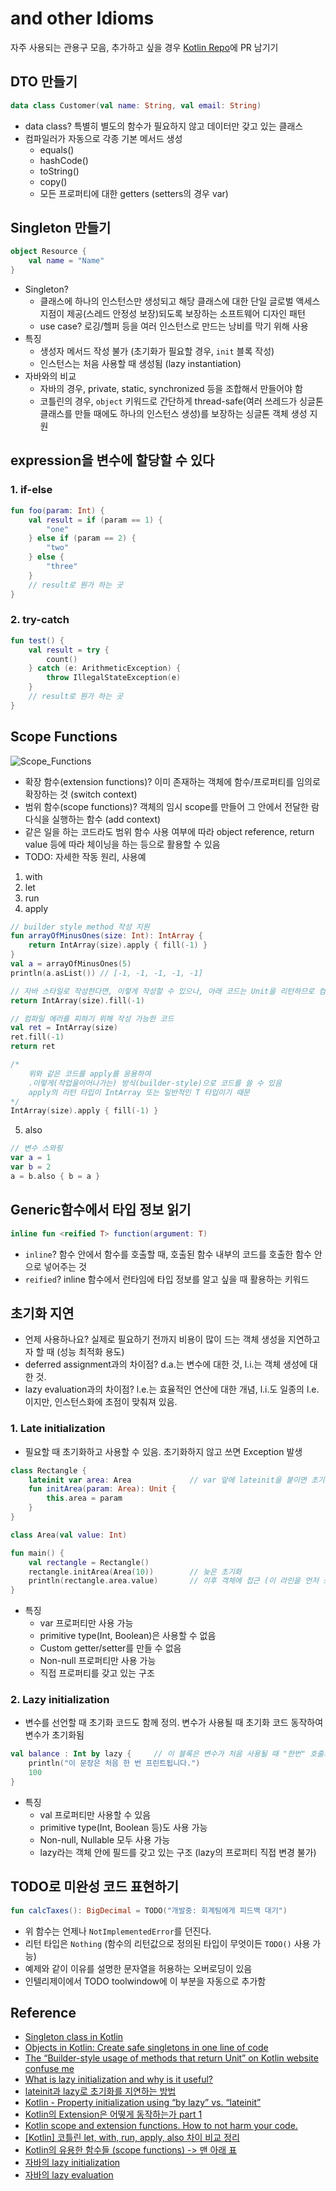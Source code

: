# and other Idioms
자주 사용되는 관용구 모음, 추가하고 싶을 경우 [Kotlin Repo](https://github.com/JetBrains/kotlin)에 PR 남기기

## DTO 만들기
```kotlin
data class Customer(val name: String, val email: String)
```
- data class? 특별히 별도의 함수가 필요하지 않고 데이터만 갖고 있는 클래스
- 컴파일러가 자동으로 각종 기본 메서드 생성
    * equals()
    * hashCode()
    * toString()
    * copy()
    * 모든 프로퍼티에 대한 getters (setters의 경우 var)


## Singleton 만들기
```kotlin
object Resource {
    val name = "Name"
}
```
- Singleton?
    * 클래스에 하나의 인스턴스만 생성되고 해당 클래스에 대한 단일 글로벌 액세스 지점이 제공(스레드 안정성 보장)되도록 보장하는 소프트웨어 디자인 패턴
    * use case? 로깅/헬퍼 등을 여러 인스턴스로 만드는 낭비를 막기 위해 사용
- 특징
    * 생성자 메서드 작성 불가 (초기화가 필요할 경우, `init` 블록 작성)
    * 인스턴스는 처음 사용할 때 생성됨 (lazy instantiation)
- 자바와의 비교
    * 자바의 경우, private, static, synchronized 등을 조합해서 만들어야 함
    * 코틀린의 경우, `object` 키워드로 간단하게 thread-safe(여러 쓰레드가 싱글톤 클래스를 만들 때에도 하나의 인스턴스 생성)를 보장하는 싱글톤 객체 생성 지원


## expression을 변수에 할당할 수 있다
### 1. if-else
```kotlin
fun foo(param: Int) {
    val result = if (param == 1) {
        "one"
    } else if (param == 2) {
        "two"
    } else {
        "three"
    }
    // result로 뭔가 하는 곳
}
```

### 2. try-catch
```kotlin
fun test() {
    val result = try {
        count()
    } catch (e: ArithmeticException) {
        throw IllegalStateException(e)
    }
    // result로 뭔가 하는 곳
}
```


## Scope Functions
![Scope_Functions](../images/Kotlin_Idioms_1.png)
- 확장 함수(extension functions)? 이미 존재하는 객체에 함수/프로퍼티를 임의로 확장하는 것 (switch context)
- 범위 함수(scope functions)? 객체의 임시 scope를 만들어 그 안에서 전달한 람다식을 실행하는 함수 (add context)
- 같은 일을 하는 코드라도 범위 함수 사용 여부에 따라 object reference, return value 등에 따라 체이닝을 하는 등으로 활용할 수 있음
- TODO: 자세한 작동 원리, 사용예

1. with
2. let
3. run
4. apply
```kotlin
// builder style method 작성 지원
fun arrayOfMinusOnes(size: Int): IntArray {
    return IntArray(size).apply { fill(-1) }
}
val a = arrayOfMinusOnes(5)
println(a.asList()) // [-1, -1, -1, -1, -1]

// 자바 스타일로 작성한다면, 이렇게 작성할 수 있으나, 아래 코드는 Unit을 리턴하므로 컴파일 에러 발생
return IntArray(size).fill(-1)

// 컴파일 에러를 피하기 위해 작성 가능한 코드
val ret = IntArray(size)
ret.fill(-1)
return ret

/* 
    위와 같은 코드를 apply를 응용하여 
    .이렇게(작업을이어나가는) 방식(builder-style)으로 코드를 쓸 수 있음
    apply의 리턴 타입이 IntArray 또는 일반적인 T 타입이기 때문
*/
IntArray(size).apply { fill(-1) }
```
5. also
```kotlin
// 변수 스와핑
var a = 1
var b = 2
a = b.also { b = a }
```


## Generic함수에서 타입 정보 읽기
```kotlin
inline fun <reified T> function(argument: T)
```
- `inline`? 함수 안에서 함수를 호출할 때, 호출된 함수 내부의 코드를 호출한 함수 안으로 넣어주는 것
- `reified`? inline 함수에서 런타임에 타입 정보를 알고 싶을 때 활용하는 키워드


## 초기화 지연
- 언제 사용하나요? 실제로 필요하기 전까지 비용이 많이 드는 객체 생성을 지연하고자 할 때 (성능 최적화 용도)
- deferred assignment과의 차이점? d.a.는 변수에 대한 것, l.i.는 객체 생성에 대한 것.
- lazy evaluation과의 차이점? l.e.는 효율적인 연산에 대한 개념, l.i.도 일종의 l.e.이지만, 인스턴스화에 초점이 맞춰져 있음.

### 1. Late initialization
- 필요할 때 초기화하고 사용할 수 있음. 초기화하지 않고 쓰면 Exception 발생
```kotlin
class Rectangle {
    lateinit var area: Area             // var 앞에 lateinit을 붙이면 초기값을 나중에 설정할 수 있음
    fun initArea(param: Area): Unit {
        this.area = param
    }
}

class Area(val value: Int)

fun main() {
    val rectangle = Rectangle()
    rectangle.initArea(Area(10))        // 늦은 초기화
    println(rectangle.area.value)       // 이후 객체에 접근 (이 라인을 먼저 쓰면 UninitializedPropertyAccessException이 발생)
}
```
- 특징
    * var 프로퍼티만 사용 가능
    * primitive type(Int, Boolean)은 사용할 수 없음
    * Custom getter/setter를 만들 수 없음
    * Non-null 프로퍼티만 사용 가능
    * 직접 프로퍼티를 갖고 있는 구조

### 2. Lazy initialization
- 변수를 선언할 때 초기화 코드도 함께 정의. 변수가 사용될 때 초기화 코드 동작하여 변수가 초기화됨
```kotlin
val balance : Int by lazy {     // 이 블록은 변수가 처음 사용될 때 "한번" 호출되며 마지막의 값이 초기값으로 할당됨. 이 예시에서는 100
    println("이 문장은 처음 한 번 프린트됩니다.")
    100
}
```
- 특징
    * val 프로퍼티만 사용할 수 있음
    * primitive type(Int, Boolean 등)도 사용 가능
    * Non-null, Nullable 모두 사용 가능
    * lazy라는 객체 안에 필드를 갖고 있는 구조 (lazy의 프로퍼티 직접 변경 불가)


## TODO로 미완성 코드 표현하기
```kotlin
fun calcTaxes(): BigDecimal = TODO("개발중: 회계팀에게 피드백 대기")
```
- 위 함수는 언제나 `NotImplementedError`를 던진다.
- 리턴 타입은 `Nothing` (함수의 리턴값으로 정의된 타입이 무엇이든 `TODO()` 사용 가능)
- 예제와 같이 이유를 설명한 문자열을 허용하는 오버로딩이 있음
- 인텔리제이에서 TODO toolwindow에 이 부분을 자동으로 추가함


## Reference
- [Singleton class in Kotlin](https://medium.com/swlh/singleton-class-in-kotlin-c3398e7fd76b)
- [Objects in Kotlin: Create safe singletons in one line of code](https://antonioleiva.com/objects-kotlin/)
- [The “Builder-style usage of methods that return Unit” on Kotlin website confuse me](https://stackoverflow.com/questions/47955058/the-builder-style-usage-of-methods-that-return-unit-on-kotlin-website-confuse)
- [What is lazy initialization and why is it useful?](https://stackoverflow.com/questions/978759/what-is-lazy-initialization-and-why-is-it-useful)
- [lateinit과 lazy로 초기화를 지연하는 방법](https://codechacha.com/ko/kotlin-late-init/)
- [Kotlin - Property initialization using “by lazy” vs. “lateinit”](https://stackoverflow.com/questions/36623177/kotlin-property-initialization-using-by-lazy-vs-lateinit)
- [Kotlin의 Extension은 어떻게 동작하는가 part 1](https://medium.com/til-kotlin-ko/kotlin%EC%9D%98-extension%EC%9D%80-%EC%96%B4%EB%96%BB%EA%B2%8C-%EB%8F%99%EC%9E%91%ED%95%98%EB%8A%94%EA%B0%80-part-1-7badafa7524a)
- [Kotlin scope and extension functions. How to not harm your code.](https://proandroiddev.com/kotlin-scope-and-extension-functions-b35925ec96b7)
- [[Kotlin] 코틀린 let, with, run, apply, also 차이 비교 정리](https://blog.yena.io/studynote/2020/04/15/Kotlin-Scope-Functions.html)
- [Kotlin의 유용한 함수들 (scope functions) -> 맨 아래 표](https://tourspace.tistory.com/56)
- [자바의 lazy initialization](https://en.wikipedia.org/wiki/Lazy_initialization#Java)
- [자바의 lazy evaluation](https://en.wikipedia.org/wiki/Lazy_evaluation#Java)